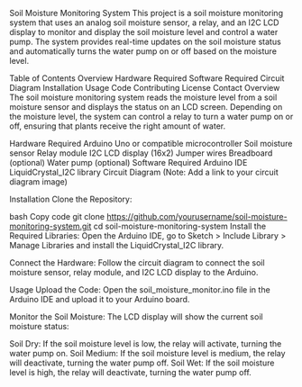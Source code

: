 Soil Moisture Monitoring System
This project is a soil moisture monitoring system that uses an analog soil moisture sensor, a relay, and an I2C LCD display to monitor and display the soil moisture level and control a water pump. The system provides real-time updates on the soil moisture status and automatically turns the water pump on or off based on the moisture level.

Table of Contents
Overview
Hardware Required
Software Required
Circuit Diagram
Installation
Usage
Code
Contributing
License
Contact
Overview
The soil moisture monitoring system reads the moisture level from a soil moisture sensor and displays the status on an LCD screen. Depending on the moisture level, the system can control a relay to turn a water pump on or off, ensuring that plants receive the right amount of water.

Hardware Required
Arduino Uno or compatible microcontroller
Soil moisture sensor
Relay module
I2C LCD display (16x2)
Jumper wires
Breadboard (optional)
Water pump (optional)
Software Required
Arduino IDE
LiquidCrystal_I2C library
Circuit Diagram
 (Note: Add a link to your circuit diagram image)

Installation
Clone the Repository:

bash
Copy code
git clone https://github.com/yourusername/soil-moisture-monitoring-system.git
cd soil-moisture-monitoring-system
Install the Required Libraries:
Open the Arduino IDE, go to Sketch > Include Library > Manage Libraries and install the LiquidCrystal_I2C library.

Connect the Hardware:
Follow the circuit diagram to connect the soil moisture sensor, relay module, and I2C LCD display to the Arduino.

Usage
Upload the Code:
Open the soil_moisture_monitor.ino file in the Arduino IDE and upload it to your Arduino board.

Monitor the Soil Moisture:
The LCD display will show the current soil moisture status:

Soil Dry: If the soil moisture level is low, the relay will activate, turning the water pump on.
Soil Medium: If the soil moisture level is medium, the relay will deactivate, turning the water pump off.
Soil Wet: If the soil moisture level is high, the relay will deactivate, turning the water pump off.
